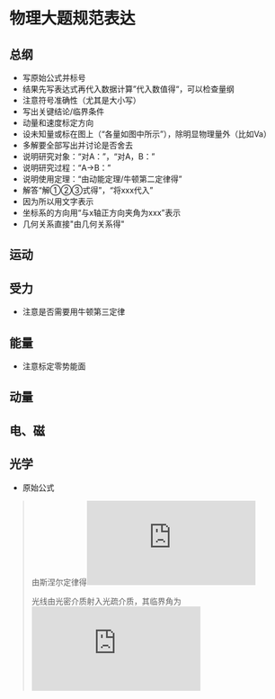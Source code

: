 # 物理大题规范表达
## 总纲
+ 写原始公式并标号
+ 结果先写表达式再代入数据计算”代入数值得“，可以检查量纲
+ 注意符号准确性（尤其是大小写）
+ 写出关键结论/临界条件
+ 动量和速度标定方向
+ 设未知量或标在图上（“各量如图中所示”），除明显物理量外（比如Va）
+ 多解要全部写出并讨论是否舍去
+ 说明研究对象：“对A：”，“对A，B：”
+ 说明研究过程：“A->B：”
+ 说明使用定理：“由动能定理/牛顿第二定律得”
+ 解答“解①②③式得”，“将xxx代入”
+ 因为所以用文字表示
+ 坐标系的方向用“与x轴正方向夹角为xxx”表示
+ 几何关系直接"由几何关系得"
## 运动
## 受力
+ 注意是否需要用牛顿第三定律
## 能量
+ 注意标定零势能面
## 动量
## 电、磁
## 光学
+ 原始公式
> 由斯涅尔定律得![img](https://latex.codecogs.com/svg.latex?%5Cfrac%7B%5Csin%5Ctheta_1%7D%7B%5Csin%5Ctheta_2%7D%3Dn)
>
> 光线由光密介质射入光疏介质，其临界角为![img](https://latex.codecogs.com/svg.latex?%5Csin%20C%3D%5Cfrac%7B1%7D%7Bn%7D)
